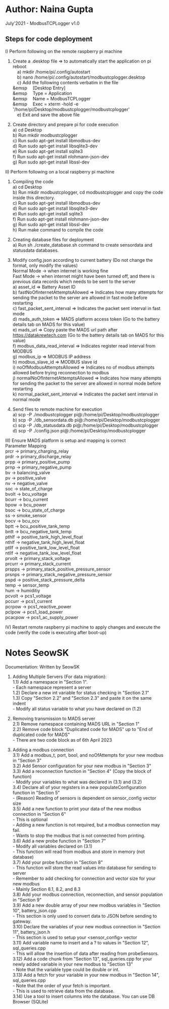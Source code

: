 # Author: Naina Gupta
July'2021 - ModbusTCPLogger v1.0

Steps for code deployment
------------------------------------------------------------------------

I) Perform following on the remote raspberry pi machine
	
1) Create a .desktop file => to automatically start the application on pi reboot  
	&emsp;a) mkdir /home/pi/.config/autostart  
	&emsp;b) nano /home/pi/.config/autostart/modbustcplogger.desktop  
	&emsp;c) Add the following contents verbatim in the file  
	&emsp&emsp;   [Desktop Entry]  
	&emsp&emsp;   Type = Application  
	&emsp&emsp;   Name = ModbusTCPLogger  
	&emsp&emsp;   Exec = xterm -hold -e '/home/pi/Desktop/modbustcplogger/modbustcplogger'  
	&emsp;e) Exit and save the above file  

	
2) 	Create directory and prepare pi for code execution  
	a) cd Desktop  
	b) Run mkdir modbustcplogger  
	c) Run sudo apt-get install libmodbus-dev  
	d) Run sudo apt-get install libsqlite3-dev  
	e) Run sudo apt-get install sqlite3  
	f) Run sudo apt-get install nlohmann-json-dev  
	g) Run sudo apt-get install libssl-dev  
	
	
II) Perform following on a local raspberry pi machine  

1) Compiling the code  
	a) cd Desktop  
	b) Run mkdir modbustcplogger, cd modbustcplogger and copy the code inside this directory.  
	c) Run sudo apt-get install libmodbus-dev  
	d) Run sudo apt-get install libsqlite3-dev  
	e) Run sudo apt-get install sqlite3  
	f) Run sudo apt-get install nlohmann-json-dev  
	g) Run sudo apt-get install libssl-dev  
	h) Run make command to compile the code  
	
2) Creating database files for deployment  
	a) Run sh ./create_database.sh command to create sensordata and statusdata databases.  
	
3) Modify config.json according to current battery (Do not change the format, only modify the values)  
   Normal Mode -> when internet is working fine  
   Fast Mode -> when internet might have been turned off, and there is previous data records which needs to be sent to the server  
	a) asset_id => Battery Asset ID  
	b) fastNoOfInternetAttemptsAllowed => Indicates how many attempts for sending the packet to the server are allowed in fast mode before restarting  
	c) fast_packet_sent_interval => Indicates the packet sent interval in fast mode  
	d) mads_auth_token => MADS platform access token (Go to the battery details tab on MADS for this value)  
	e) mads_url => Copy paste the MADS url path after https://datakrewtech.com (Go to the battery details tab on MADS for this value)  
	f) modbus_data_read_interval => Indicates register read interval from MODBUS  
	g) modbus_ip => MODBUS IP address  
	h) modbus_slave_id => MODBUS slave id  
	i) noOfModbusAttemptsAllowed => Indicates no of modbus attempts allowed before trying reconnection to modbus  
	j) normalNoOfInternetAttemptsAllowed => Indicates how many attempts for sending the packet to the server are allowed in normal mode before restarting  
	k) normal_packet_sent_interval => Indicates the packet sent interval in normal mode  
	
4) Send files to remote machine for execution  
	a) scp -P <PortNo> ./modbustcplogger pi@<Remote-IP-Address>:/home/pi/Desktop/modbustcplogger  
	b) scp -P <PortNo> ./db_sensordata.db pi@<Remote-IP-Address>:/home/pi/Desktop/modbustcplogger  
	c) scp -P <PortNo> ./db_statusdata.db pi@<Remote-IP-Address>:/home/pi/Desktop/modbustcplogger  
	d) scp -P <PortNo> ./config.json pi@<Remote-IP-Address>:/home/pi/Desktop/modbustcplogger  
	
III) Ensure MADS platform is setup and mapping is correct  
	Parameter Mapping  
	prcr -> primary_charging_relay  
	prdr -> primary_discharge_relay  
	prpp -> primary_positive_pump  
	prnp -> primary_negative_pump  
	bv -> balancing_valve  
	pv -> positive_valve  
	nv -> negative_valve  
	soc -> state_of_charge  
	bvolt -> bcu_voltage  
	bcurr -> bcu_current  
	bpow -> bcu_power  
	bsoc -> bcu_state_of_charge  
	ss -> smoke_sensor  
	bocv -> bcu_ocv  
	bptt -> bcu_positive_tank_temp  
	bntt -> bcu_negative_tank_temp  
	pthlf -> positive_tank_high_level_float  
	nthlf -> negative_tank_high_level_float  
	ptllf -> positive_tank_low_level_float  
	ntllf -> negative_tank_low_level_float  
	prvolt -> primary_stack_voltage  
	prcurr -> primary_stack_current  
	prspps -> primary_stack_positive_pressure_sensor  
	prsnps -> primary_stack_negative_pressure_sensor  
	pspd -> positive_stack_pressure_delta  
	temp -> sensor_temp  
	hum -> humiditiy  
	pcvolt -> pcs1_voltage  
	pccurr -> pcs1_current  
	pcrpow -> pcs1_reactive_power  
	pclpow -> pcs1_load_power  
	pcacpow -> pcs1_ac_supply_power  
	
IV) Restart remote raspberry pi machine to apply changes and execute the code (verify the code is executing after boot-up)  

# Notes SeowSK
Documentation: Written by SeowSK

 1) Adding Multiple Servers (For data migration):  
      1.1) Add a namespace in "Section 1".  
          - Each namespace represent a server  
      1.2) Declare a new int variable for status checking in "Section 2.1"  
      1.3) Copy "Section 2.2" and "Section 2.3" and paste it on the same indent  
          - Modify all status variable to what you have declared on (1.2)  

 2) Removing transmission to MADS server  
      2.1) Remove namespace containing MADS URL in "Section 1"  
      2.2) Remove code block "Duplicated code for MADS" up to "End of duplicated code for MADS"  
          - There are two code block as of 6th April 2023  

 3) Adding a modbus connection  
      3.1) Add a modbus_t, port, bool, and noOfAttempts for your new modbus in "Section 3"  
      3.2) Add Sensor configuration for your new modbus in "Section 3"  
      3.3) Add a reconnection function in "Section 4" (Copy the block of function)  
          - Modify your variables to what was declared in (3.1) and (3.2)  
      3.4) Declare all of your registers in a new populateConfiguration function in "Section 5"  
          - (Reason) Reading of sensors is dependent on sensor_config vector size  
      3.5) Add a new function to print your data of the new modbus connection in "Section 6"  
          - This is optional  
          - Adding a new function is not required, but a modbus connection may fail.  
          - Wants to stop the modbus that is not connected from printing.  
      3.6) Add a new probe function in "Section 7"  
          - Modify all variables declared on (3.1)  
          - This function will read from modbus and store in memory (not database)  
      3.7) Add your probe function in "Section 8"  
          - This function will store the read values into database for sending to server  
          - Remember to add checking for connection and vector size for your new modbus  
          - Mainly Section 8.1, 8.2, and 8.3  
      3.8) Add your modbus connection, reconnection, and sensor population in "Section 9"  
      3.9) Add a new double array of your new modbus variables in "Section 10", battery_json.cpp  
          - This section is only used to convert data to JSON before sending to gateway.  
      3.10) Declare the variables of your new modbus connection in "Section 11", battery_json.h  
          - This section is used to setup your <sensor_config> vector  
      3.11) Add variable name to insert and a ? to values in "Section 12", sql_queries.cpp  
          - This will allow the insertion of data after reading from probeSensors.  
      3.12) Add a code chunk from "Section 13", sql_queries.cpp for your newly added variable in your new modbus to "Section 13"  
          - Note that the variable type could be double or int.  
      3.13) Add a fetch for your variable in your new modbus in "Section 14", sql_queries.cpp  
          - Note that the order of your fetch is important.  
          - This is used to retrieve data from the database.  
      3.14) Use a tool to insert columns into the database. You can use DB Browser (SQLite)  